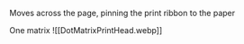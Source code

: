 Moves across the page, pinning the print ribbon to the paper

One matrix 
![[DotMatrixPrintHead.webp]]
